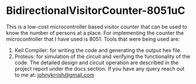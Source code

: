# BidirectionalVisitorCounter-8051uC
This is a low-cost microcontroller based visitor counter that can be used to know the number of persons at a place. 
For implementing the counter the microcontroller that I have used is 8051.  Tools that were being used are:
1. Keil Compiler: for writing the code and generating the output hex file.  
2. Proteus: for simulation of the circuit and verifying the functionality of the code.
  The detailed design and circuit operation are described in the project report under the docs section.
  If you have any query reach out to me at:
johnykrrish@gmail.com
